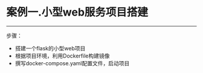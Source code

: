 # 案例一.小型web服务项目搭建
---
步骤：
- 搭建一个flask的小型web项目
- 根据项目环境，利用Dockerfile构建镜像
- 撰写docker-compose.yaml配置文件，启动项目
